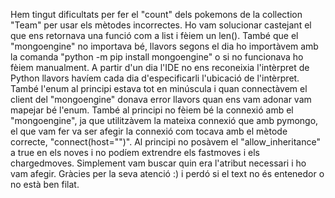 Hem tingut dificultats per fer el "count" dels pokemons de la collection "Team" per usar els mètodes incorrectes. Ho vam solucionar castejant el que ens retornava una funció com a list i fèiem un len(). També que el "mongoengine" no importava bé, llavors segons el dia ho importàvem amb la comanda "python -m pip install mongoengine" o si no funcionava ho fèiem manualment. A partir d'un dia l'IDE no ens reconeixia l'intèrpret de Python llavors havíem cada dia d'especificarli l'ubicació de l'intèrpret.
També l'enum al principi estava tot en minúscula i quan connectàvem el client del "mongoengine" donava error llavors quan ens vam adonar vam mapejar bé l'enum. També al principi no fèiem bé la connexió amb el "mongoengine", ja que utilitzàvem la mateixa connexió que amb pymongo, el que vam fer va ser afegir la connexió com tocava amb el mètode correcte, "connect(host="")". Al principi no posàvem el "allow_inheritance" a true en els noves i no podíem extrendre els fastmoves i els chargedmoves. Simplement vam buscar quin era l'atribut necessari i ho vam afegir.
Gràcies per la seva atenció :) i perdó si el text no és entenedor o no està ben filat.